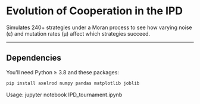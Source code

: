 # Evolution of Cooperation in the IPD

Simulates 240+ strategies under a Moran process to see how varying noise (ε) and mutation rates (μ) affect which strategies succeed.

---

## Dependencies

You'll need Python ≥ 3.8 and these packages:

```bash
pip install axelrod numpy pandas matplotlib joblib

```
Usage:
  jupyter notebook IPD_tournament.ipynb

